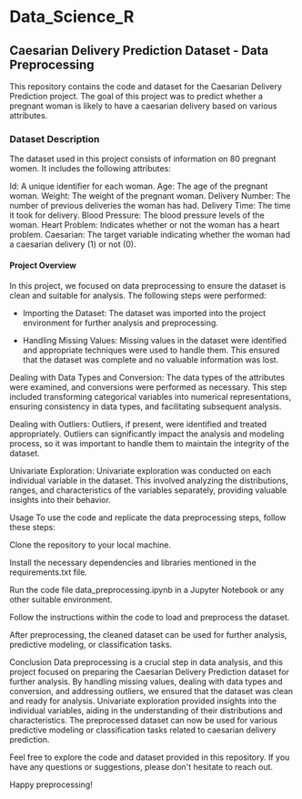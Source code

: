 # Data_Science_R
## Caesarian Delivery Prediction Dataset - Data Preprocessing
This repository contains the code and dataset for the Caesarian Delivery Prediction project. The goal of this project was to predict whether a pregnant woman is likely to have a caesarian delivery based on various attributes.

### Dataset Description
The dataset used in this project consists of information on 80 pregnant women. It includes the following attributes:

Id: A unique identifier for each woman.
Age: The age of the pregnant woman.
Weight: The weight of the pregnant woman.
Delivery Number: The number of previous deliveries the woman has had.
Delivery Time: The time it took for delivery.
Blood Pressure: The blood pressure levels of the woman.
Heart Problem: Indicates whether or not the woman has a heart problem.
Caesarian: The target variable indicating whether the woman had a caesarian delivery (1) or not (0).

#### Project Overview

In this project, we focused on data preprocessing to ensure the dataset is clean and suitable for analysis. The following steps were performed:

* Importing the Dataset: The dataset was imported into the project environment for further analysis and preprocessing.

* Handling Missing Values: Missing values in the dataset were identified and appropriate techniques were used to handle them. This ensured that the dataset was complete and no valuable information was lost.

Dealing with Data Types and Conversion: The data types of the attributes were examined, and conversions were performed as necessary. This step included transforming categorical variables into numerical representations, ensuring consistency in data types, and facilitating subsequent analysis.

Dealing with Outliers: Outliers, if present, were identified and treated appropriately. Outliers can significantly impact the analysis and modeling process, so it was important to handle them to maintain the integrity of the dataset.

Univariate Exploration: Univariate exploration was conducted on each individual variable in the dataset. This involved analyzing the distributions, ranges, and characteristics of the variables separately, providing valuable insights into their behavior.

Usage
To use the code and replicate the data preprocessing steps, follow these steps:

Clone the repository to your local machine.

Install the necessary dependencies and libraries mentioned in the requirements.txt file.

Run the code file data_preprocessing.ipynb in a Jupyter Notebook or any other suitable environment.

Follow the instructions within the code to load and preprocess the dataset.

After preprocessing, the cleaned dataset can be used for further analysis, predictive modeling, or classification tasks.

Conclusion
Data preprocessing is a crucial step in data analysis, and this project focused on preparing the Caesarian Delivery Prediction dataset for further analysis. By handling missing values, dealing with data types and conversion, and addressing outliers, we ensured that the dataset was clean and ready for analysis. Univariate exploration provided insights into the individual variables, aiding in the understanding of their distributions and characteristics. The preprocessed dataset can now be used for various predictive modeling or classification tasks related to caesarian delivery prediction.

Feel free to explore the code and dataset provided in this repository. If you have any questions or suggestions, please don't hesitate to reach out.

Happy preprocessing!




